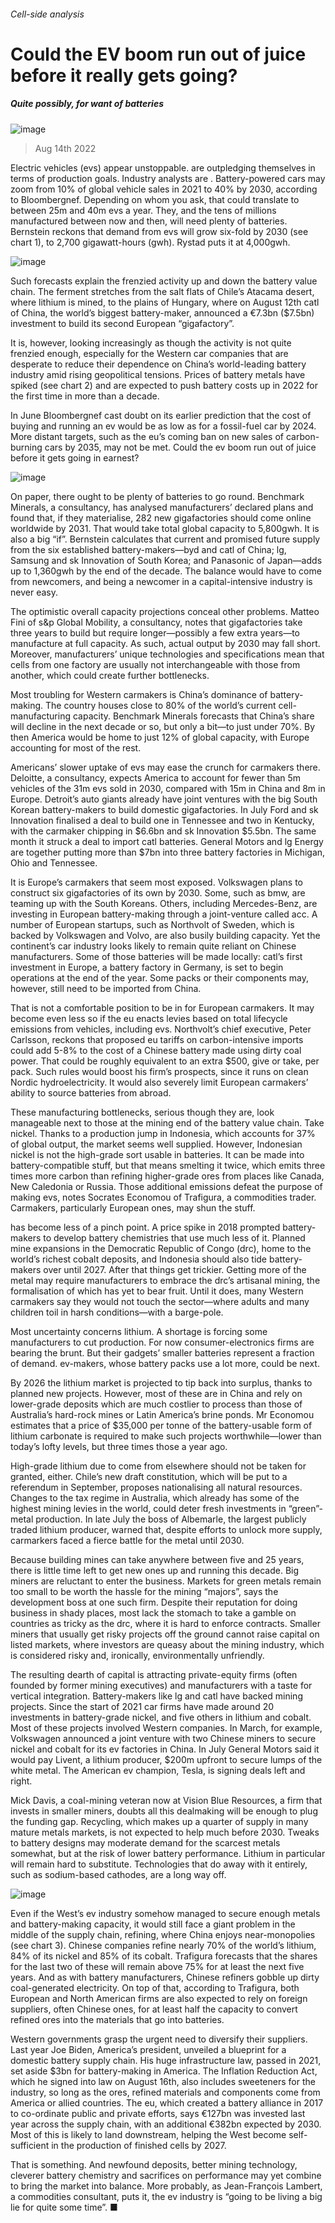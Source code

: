 ###### Cell-side analysis
# Could the EV boom run out of juice before it really gets going? 
##### Quite possibly, for want of batteries 
![image](images/20220820_WBD001.jpg) 
> Aug 14th 2022 
Electric vehicles (evs) appear unstoppable.  are outpledging themselves in terms of production goals. Industry analysts are . Battery-powered cars may zoom from 10% of global vehicle sales in 2021 to 40% by 2030, according to Bloombergnef. Depending on whom you ask, that could translate to between 25m and 40m evs a year. They, and the tens of millions manufactured between now and then, will need plenty of batteries. Bernstein reckons that demand from evs will grow six-fold by 2030 (see chart 1), to 2,700 gigawatt-hours (gwh). Rystad puts it at 4,000gwh. 
![image](images/20220820_WBC526.png) 

Such forecasts explain the frenzied activity up and down the battery value chain. The ferment stretches from the salt flats of Chile’s Atacama desert, where lithium is mined, to the plains of Hungary, where on August 12th catl of China, the world’s biggest battery-maker, announced a €7.3bn ($7.5bn) investment to build its second European “gigafactory”. 
It is, however, looking increasingly as though the activity is not quite frenzied enough, especially for the Western car companies that are desperate to reduce their dependence on China’s world-leading battery industry amid rising geopolitical tensions. Prices of battery metals have spiked (see chart 2) and are expected to push battery costs up in 2022 for the first time in more than a decade. 
In June Bloombergnef cast doubt on its earlier prediction that the cost of buying and running an ev would be as low as for a fossil-fuel car by 2024. More distant targets, such as the eu’s coming ban on new sales of carbon-burning cars by 2035, may not be met. Could the ev boom run out of juice before it gets going in earnest? 
![image](images/20220820_WBC525.png) 

On paper, there ought to be plenty of batteries to go round. Benchmark Minerals, a consultancy, has analysed manufacturers’ declared plans and found that, if they materialise, 282 new gigafactories should come online worldwide by 2031. That would take total global capacity to 5,800gwh. It is also a big “if”. Bernstein calculates that current and promised future supply from the six established battery-makers—byd and catl of China; lg, Samsung and sk Innovation of South Korea; and Panasonic of Japan—adds up to 1,360gwh by the end of the decade. The balance would have to come from newcomers, and being a newcomer in a capital-intensive industry is never easy. 
The optimistic overall capacity projections conceal other problems. Matteo Fini of s&amp;p Global Mobility, a consultancy, notes that gigafactories take three years to build but require longer—possibly a few extra years—to manufacture at full capacity. As such, actual output by 2030 may fall short. Moreover, manufacturers’ unique technologies and specifications mean that cells from one factory are usually not interchangeable with those from another, which could create further bottlenecks.
Most troubling for Western carmakers is China’s dominance of battery-making. The country houses close to 80% of the world’s current cell-manufacturing capacity. Benchmark Minerals forecasts that China’s share will decline in the next decade or so, but only a bit—to just under 70%. By then America would be home to just 12% of global capacity, with Europe accounting for most of the rest. 
Americans’ slower uptake of evs may ease the crunch for carmakers there. Deloitte, a consultancy, expects America to account for fewer than 5m vehicles of the 31m evs sold in 2030, compared with 15m in China and 8m in Europe. Detroit’s auto giants already have joint ventures with the big South Korean battery-makers to build domestic gigafactories. In July Ford and sk Innovation finalised a deal to build one in Tennessee and two in Kentucky, with the carmaker chipping in $6.6bn and sk Innovation $5.5bn. The same month it struck a deal to import catl batteries. General Motors and lg Energy are together putting more than $7bn into three battery factories in Michigan, Ohio and Tennessee.
It is Europe’s carmakers that seem most exposed. Volkswagen plans to construct six gigafactories of its own by 2030. Some, such as bmw, are teaming up with the South Koreans. Others, including Mercedes-Benz, are investing in European battery-making through a joint-venture called acc. A number of European startups, such as Northvolt of Sweden, which is backed by Volkswagen and Volvo, are also busily building capacity. Yet the continent’s car industry looks likely to remain quite reliant on Chinese manufacturers. Some of those batteries will be made locally: catl’s first investment in Europe, a battery factory in Germany, is set to begin operations at the end of the year. Some packs or their components may, however, still need to be imported from China. 
That is not a comfortable position to be in for European carmakers. It may become even less so if the eu enacts levies based on total lifecycle emissions from vehicles, including evs. Northvolt’s chief executive, Peter Carlsson, reckons that proposed eu tariffs on carbon-intensive imports could add 5-8% to the cost of a Chinese battery made using dirty coal power. That could be roughly equivalent to an extra $500, give or take, per pack. Such rules would boost his firm’s prospects, since it runs on clean Nordic hydroelectricity. It would also severely limit European carmakers’ ability to source batteries from abroad.
These manufacturing bottlenecks, serious though they are, look manageable next to those at the mining end of the battery value chain. Take nickel. Thanks to a production jump in Indonesia, which accounts for 37% of global output, the market seems well supplied. However, Indonesian nickel is not the high-grade sort usable in batteries. It can be made into battery-compatible stuff, but that means smelting it twice, which emits three times more carbon than refining higher-grade ores from places like Canada, New Caledonia or Russia. Those additional emissions defeat the purpose of making evs, notes Socrates Economou of Trafigura, a commodities trader. Carmakers, particularly European ones, may shun the stuff. 
 has become less of a pinch point. A price spike in 2018 prompted battery-makers to develop battery chemistries that use much less of it. Planned mine expansions in the Democratic Republic of Congo (drc), home to the world’s richest cobalt deposits, and Indonesia should also tide battery-makers over until 2027. After that things get trickier. Getting more of the metal may require manufacturers to embrace the drc’s artisanal mining, the formalisation of which has yet to bear fruit. Until it does, many Western carmakers say they would not touch the sector—where adults and many children toil in harsh conditions—with a barge-pole.
Most uncertainty concerns lithium. A shortage is forcing some manufacturers to cut production. For now consumer-electronics firms are bearing the brunt. But their gadgets’ smaller batteries represent a fraction of demand. ev-makers, whose battery packs use a lot more, could be next. 
By 2026 the lithium market is projected to tip back into surplus, thanks to planned new projects. However, most of these are in China and rely on lower-grade deposits which are much costlier to process than those of Australia’s hard-rock mines or Latin America’s brine ponds. Mr Economou estimates that a price of $35,000 per tonne of the battery-usable form of lithium carbonate is required to make such projects worthwhile—lower than today’s lofty levels, but three times those a year ago. 
High-grade lithium due to come from elsewhere should not be taken for granted, either. Chile’s new draft constitution, which will be put to a referendum in September, proposes nationalising all natural resources. Changes to the tax regime in Australia, which already has some of the highest mining levies in the world, could deter fresh investments in “green”-metal production. In late July the boss of Albemarle, the largest publicly traded lithium producer, warned that, despite efforts to unlock more supply, carmarkers faced a fierce battle for the metal until 2030. 
Because building mines can take anywhere between five and 25 years, there is little time left to get new ones up and running this decade. Big miners are reluctant to enter the business. Markets for green metals remain too small to be worth the hassle for the mining “majors”, says the development boss at one such firm. Despite their reputation for doing business in shady places, most lack the stomach to take a gamble on countries as tricky as the drc, where it is hard to enforce contracts. Smaller miners that usually get risky projects off the ground cannot raise capital on listed markets, where investors are queasy about the mining industry, which is considered risky and, ironically, environmentally unfriendly. 
The resulting dearth of capital is attracting private-equity firms (often founded by former mining executives) and manufacturers with a taste for vertical integration. Battery-makers like lg and catl have backed mining projects. Since the start of 2021 car firms have made around 20 investments in battery-grade nickel, and five others in lithium and cobalt. Most of these projects involved Western companies. In March, for example, Volkswagen announced a joint venture with two Chinese miners to secure nickel and cobalt for its ev factories in China. In July General Motors said it would pay Livent, a lithium producer, $200m upfront to secure lumps of the white metal. The American ev champion, Tesla, is signing deals left and right.
Mick Davis, a coal-mining veteran now at Vision Blue Resources, a firm that invests in smaller miners, doubts all this dealmaking will be enough to plug the funding gap. Recycling, which makes up a quarter of supply in many mature metals markets, is not expected to help much before 2030. Tweaks to battery designs may moderate demand for the scarcest metals somewhat, but at the risk of lower battery performance. Lithium in particular will remain hard to substitute. Technologies that do away with it entirely, such as sodium-based cathodes, are a long way off. 
![image](images/20220820_WBC524.png) 

Even if the West’s ev industry somehow managed to secure enough metals and battery-making capacity, it would still face a giant problem in the middle of the supply chain, refining, where China enjoys near-monopolies (see chart 3). Chinese companies refine nearly 70% of the world’s lithium, 84% of its nickel and 85% of its cobalt. Trafigura forecasts that the shares for the last two of these will remain above 75% for at least the next five years. And as with battery manufacturers, Chinese refiners gobble up dirty coal-generated electricity. On top of that, according to Trafigura, both European and North American firms are also expected to rely on foreign suppliers, often Chinese ones, for at least half the capacity to convert refined ores into the materials that go into batteries.
Western governments grasp the urgent need to diversify their suppliers. Last year Joe Biden, America’s president, unveiled a blueprint for a domestic battery supply chain. His huge infrastructure law, passed in 2021, set aside $3bn for battery-making in America. The Inflation Reduction Act, which he signed into law on August 16th, also includes sweeteners for the industry, so long as the ores, refined materials and components come from America or allied countries. The eu, which created a battery alliance in 2017 to co-ordinate public and private efforts, says €127bn was invested last year across the supply chain, with an additional €382bn expected by 2030. Most of this is likely to land downstream, helping the West become self-sufficient in the production of finished cells by 2027. 
That is something. And newfound deposits, better mining technology, cleverer battery chemistry and sacrifices on performance may yet combine to bring the market into balance. More probably, as Jean-François Lambert, a commodities consultant, puts it, the ev industry is “going to be living a big lie for quite some time”. ■

